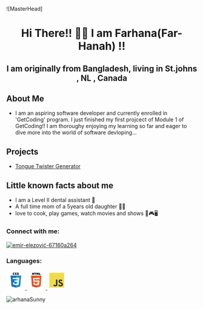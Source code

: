 ![MasterHead]
<h1 align="center">Hi There!! 🖐🏼 I am Farhana(Far-Hanah) !!</h1>
<h2 align="center">I am originally from Bangladesh, living in St.johns , NL , Canada</h2>

## About Me 

- I am an aspiring software developer and currently enrolled in 'GetCoding' program. I just finished my first projcect of Module 1 of GetCoding!! I am thoroughy enjoying my learning so far and eager to dive more into the world of software devloping...

## Projects

- [Tongue Twister Generator](https://farhanasunny.github.io/Tongue-Twisters-Generator/)

## Little known facts about me

- I am a Level II dental assistant 👚
- A full time mom of a 5years old daughter 👩‍👧
- love to cook, play games, watch movies and shows 🥗🎮🖥️

<h3 align="left">Connect with me:</h3>
<p align="left" >
  <a href="https://www.linkedin.com/in/farhana-ferdousi-4bbb882b1/ target="blank"><img align="center" src="https://raw.githubusercontent.com/rahuldkjain/github-profile-readme-generator/master/src/images/icons/Social/linked-in-alt.svg" alt="emir-elezović-67160a264" height="30" width="40" /></a>
</p>

<h3 align="left">Languages:</h3>
<p align="left">
  <a href="https://www.w3schools.com/css/" target="_blank" rel="noreferrer"> 
    <img src="https://raw.githubusercontent.com/devicons/devicon/master/icons/css3/css3-original-wordmark.svg" alt="css3" width="40" height="40" style="padding: 5px;" /> 
  </a> 

  <a href="https://www.w3.org/html/" target="_blank" rel="noreferrer"> 
    <img src="https://raw.githubusercontent.com/devicons/devicon/master/icons/html5/html5-original-wordmark.svg" alt="html5" width="40" height="40" style="padding: 5px;" /> 
  </a> 

  <a href="https://developer.mozilla.org/en-US/docs/Web/JavaScript" target="_blank" rel="noreferrer"> 
    <img src="https://raw.githubusercontent.com/devicons/devicon/master/icons/javascript/javascript-original.svg" alt="javascript" width="40" height="40" style="padding: 5px;" /> 
  </a> 
  <p>
<img src="https://github-readme-stats.vercel.app/api/top-langs/?username=FarhanaSunny&show_icons=true&locale=en&layout=compact" alt="arhanaSunny"/>
  </p>
